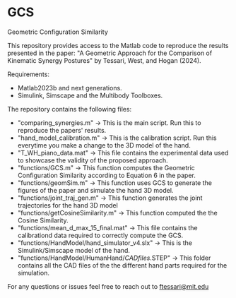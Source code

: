 # GCS
Geometric Configuration Similarity

This repository provides access to the Matlab code to reproduce the results presented in the paper:
"A Geometric Approach for the Comparison of Kinematic Synergy Postures" by Tessari, West, and Hogan (2024).

Requirements:
- Matlab2023b and next generations.
- Simulink, Simscape and the Multibody Toolboxes.

The repository contains the following files:
- "comparing_synergies.m" -> This is the main script. Run this to reproduce the papers' results.
- "hand_model_calibration.m" -> This is the calibration script. Run this everytime you make a change to the 3D model of the hand.
- "T_WH_piano_data.mat" -> This file contains the experimental data used to showcase the validity of the proposed approach.
- "functions/GCS.m" -> This function computes the Geometric Configuration Similarity according to Equation 6 in the paper.
- "functions/geomSim.m" -> This function uses GCS to generate the figures of the paper and simulate the hand 3D model.
- "functions/joint_traj_gen.m" -> This function generates the joint trajectories for the hand 3D model
- "functions/getCosineSimilarity.m" -> This function computed the the Cosine Similarity.
- "functions/mean_d_max_15_final.mat" -> This file contains the calibrationd data required to correctly compute the GCS.
- "functions/HandModel/hand_simulator_v4.slx" -> This is the Simulink/Simscape model of the hand.
- "functions/HandModel/HumanHand/*CADfiles*.STEP" -> This folder contains all the CAD files of the the different hand parts required for the simulation.

For any questions or issues feel free to reach out to ftessari@mit.edu
